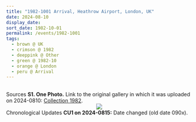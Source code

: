 ```yaml
---
title: "1982-1001 Arrival, Heathrow Airport, London, UK"
date: 2024-08-10
display_date: 
sort_date: 1982-10-01
permalink: /events/1982-1001
tags:
  - brown @ UK
  - crimson @ 1982
  - deeppink @ Other
  - green @ 1982-10
  - orange @ London
  - peru @ Arrival
---
```


<br>

<wave-list>
  <list-title color="DarkSeaGreen" width="40">Sources</list-title>
  <list-item color="BlanchedAlmond"  width="280"><b>S1. One Photo.</b> Link to the original gallery in which it was uploaded on 2024-0810: <a href="https://eternalmoments.smugmug.com/Collections/Patricia-Proenza-Collection/1982/">Collection 1982</a>.</list-item>   
</wave-list>

<div style="text-align: center"><img src="https://pub-bcc3cbe9b1e94ba1ac28915f7a3900fa.r2.dev/1982-1001_Arrival_Heathrow_Airport_London_UK_01_(Patricia_Proenza_Collection).jpg" /></div>

<wave-list>
  <list-title color="DarkSeaGreen" width="110">Chronological Updates</list-title>
  <list-item color="BlanchedAlmond"  width="280"><b>CU1 on 2024-0815:</b> Date changed (old date 090x).</list-item>
</wave-list>